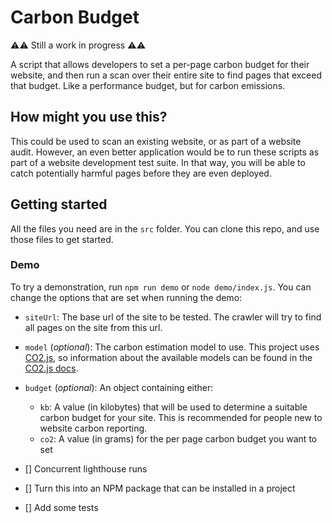 # Carbon Budget

⚠️⚠️ Still a work in progress ⚠️⚠️

A script that allows developers to set a per-page carbon budget for their website, and then run a scan over their entire site to find pages that exceed that budget. Like a performance budget, but for carbon emissions.

## How might you use this?

This could be used to scan an existing website, or as part of a website audit. However, an even better application would be to run these scripts as part of a website development test suite. In that way, you will be able to catch potentially harmful pages before they are even deployed.

## Getting started

All the files you need are in the `src` folder. You can clone this repo, and use those files to get started.

### Demo

To try a demonstration, run `npm run demo` or `node demo/index.js`.
You can change the options that are set when running the demo:

- `siteUrl`: The base url of the site to be tested. The crawler will try to find all pages on the site from this url.
- `model` (_optional_): The carbon estimation model to use. This project uses [CO2.js](https://github.com/thegreenwebfoundation/co2.js), so information about the available models can be found in the [CO2.js docs](https://developers.thegreenwebfoundation.org/co2js/models/).
- `budget` (_optional_): An object containing either:

  - `kb`: A value (in kilobytes) that will be used to determine a suitable carbon budget for your site. This is recommended for people new to website carbon reporting.
  - `co2`: A value (in grams) for the per page carbon budget you want to set

- [] Concurrent lighthouse runs
- [] Turn this into an NPM package that can be installed in a project
- [] Add some tests
